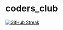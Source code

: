 # coders_club
[![GitHub Streak](http://github-readme-streak-stats.herokuapp.com?user=neelesh98965&theme=highcontrast&hide_border=true)](https://git.io/streak-stats)
